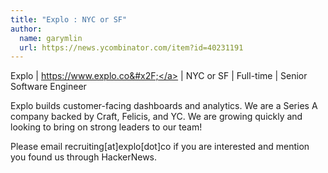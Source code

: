 ```yaml
---
title: "Explo : NYC or SF"
author:
  name: garymlin
  url: https://news.ycombinator.com/item?id=40231191
---
```

Explo | <a href="https:&#x2F;&#x2F;www.explo.co&#x2F;">https:&#x2F;&#x2F;www.explo.co&#x2F;</a> | NYC or SF | Full-time | Senior Software Engineer

Explo builds customer-facing dashboards and analytics. We are a Series A company backed by Craft, Felicis, and YC. We are growing quickly and looking to bring on strong leaders to our team!

Please email recruiting[at]explo[dot]co if you are interested and mention you found us through HackerNews.

